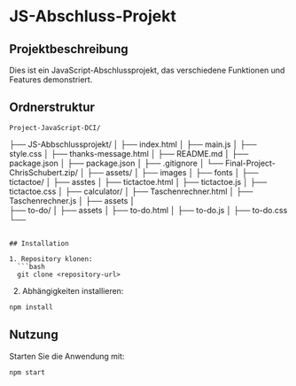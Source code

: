 # JS-Abschluss-Projekt

## Projektbeschreibung

Dies ist ein JavaScript-Abschlussprojekt, das verschiedene Funktionen und Features demonstriert.

## Ordnerstruktur

```
Project-JavaScript-DCI/
```
├── JS-Abbschlussprojekt/
│   ├── index.html
│   ├── main.js
│   ├── style.css
│   ├── thanks-message.html
│   ├── README.md
│   ├── package.json
│   ├── package.json
│   ├── .gitignore
│   └── Final-Project-ChrisSchubert.zip/
│
├── assets/
│   ├── images
│   ├── fonts
│
├── tictactoe/
│   ├── asstes
│   ├── tictactoe.html
│   ├── tictactoe.js
│   ├── tictactoe.css
│
├── calculator/
│   ├── Taschenrechner.html
│   ├── Taschenrechner.js
│   ├── assets
│   
├── to-do/
│   ├── assets
│   ├── to-do.html
│   ├── to-do.js
│   ├── to-do.css
└──
```

## Installation

1. Repository klonen:
  ```bash
  git clone <repository-url>
  ```
2. Abhängigkeiten installieren:
  ```bash
  npm install
  ```

## Nutzung

Starten Sie die Anwendung mit:
```bash
npm start
```